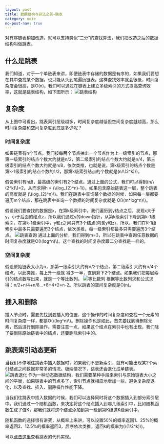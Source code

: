 ```yaml
---
layout: post
title: 数据结构与算法之美-跳表
category: note
no-post-nav: true
---
```


<script type="text/javascript" src="http://cdn.mathjax.org/mathjax/latest/MathJax.js?config=default"></script>

对有序链表稍加改造，就可以支持类似“二分”的查找算法，我们把改造之后的数据结构叫做跳表。

## 什么是跳表
我们知道，对于一个单链表来讲，即便链表中存储的数据是有序的，如果我们要想在其中查找某个数据，也只能从头到尾遍历链表。这样查找效率就会很低，时间复杂度会很高，是O(n)。我们可以通过在链表上建立多级索引的方式提高查询效率，这就是跳表结构，如下图所示：
![跳表结构](http://image.wyc1856.club/2019-12-13-10-51-42.png)

## 复杂度
从上图中可看出，跳表索引层级越多，时间复杂度越低但空间复杂度就越高，那么时间复杂度和空间复杂度到底是多少呢？

### 时间复杂度
如果链表有n个节点，我们按每两个节点抽出一个节点作为上一级索引的节点，那第一级索引的结点个数大约就是n/2，第二级索引的结点个数大约就是n/4，第三级索引的结点个数大约就是n/8，依次类推，也就是说，第k级索引的结点个数是第k-1级索引的结点个数的1/2，那第k级索引结点的个数就是(n/\\(2^k)\\)。    

假设索引有h级，最高级的索引有2个结点。通过上面的公式，我们可以得到(n/\\(2^k)\\)=2，从而求得h = (\\(log_{2}^n)-1\\)，如果包含原始链表这一层，整个跳表的高度就是 (\\(log_{2}^n)\\)。我们在跳表中查询某个数据的时候，如果每一层都要遍历m个结点，那在跳表中查询一个数据的时间复杂度就是 O(\\(m*log^n)\\)。    

假设我们要查找的数据是x，在第k级索引中，我们遍历到y结点之后，发现x大于y，小于后面的结点z，所以我们通过y的down指针，从第k级索引下降到第k-1级索引。在第k-1级索引中，y和z之间只有3个结点(包含y和z)，所以，我们在K-1级索引中最多只需要遍历3个结点，依次类推，每一级索引都最多只需要遍历3个结点。
![跳表查询](http://image.wyc1856.club/2019-12-13-11-16-02.png)
通过上面的分析，我们得到m=3，所以在跳表中查询任意数据的时间复杂度就是O(\\(log^n)\\)。这个查找的时间复杂度跟二分查找是一样的。

### 空间复杂度
假设原始链表大小为n，那第一级索引大约有n/2个结点，第二级索引大约有n/4个结点，以此类推，每上升一级就 减少一半，直到剩下2个结点。如果我们把每层索引的结点数写出来，就是一个等比数列。
![等比数列](http://image.wyc1856.club/2019-12-13-11-21-03.png)
根据等比数列求和公式求得：n/2+n/4+n/8...+8+4+2=n-2。所以跳表的空间复杂度是O(n)。

## 插入和删除
插入节点时，需要先找到要插入的位置，这个操作的时间复杂度和查找一个元素的时间复杂度一样，都是O(\\(log^n)\\)。删除操作也是如此，首先要找到待删除元素，然后进行删除操作。需要注意一点，如果这个结点在索引中也有出现，我们除了要删除原始链表中的结点，还要删除索引中的。

## 跳表索引动态更新
当我们不停地往跳表中插入数据时，如果我们不更新索引，就有可能出现某2个索引结点之间数据非常多的情况。极端情况下，跳表还会退化成单链表。
![跳表退化](http://image.wyc1856.club/2019-12-13-11-32-05.png)
作为一种动态数据结构，我们需要某种手段来索引与原始链表大小之间的平衡，如果链表中的节点多了，索引节点就相应地增加一些，避免复杂度退化，以及查找、插入、删除操作性能下降。    

当我们往跳表中插入数据的时候，我们可以选择同时将这个数据插入到部分索引层中。我们通过一个随机函数，来决定将这个结点插入到哪几级索引中，比如随机函数生成了值K，那我们就将这个结点添加到第一级到第K级这K级索引中。

随机函数的选择很有讲究，从概率上来讲，可以设置50%的概率返回1、25%的概率返回2、12.5%的概率返回3，后序依次类推，返回k的概率为(\\(1/2^k)\\)。

可以[点击这里](https://github.com/wyc18556/algorithms/blob/master/src/other/SkipList.java)查看跳表的代码实现。